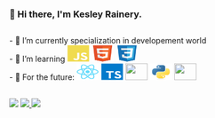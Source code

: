 ### 👋 Hi there, I'm Kesley Rainery.
##
<div>
- 🔭 I’m currently specialization in developement world<br>
- 📖 I’m  learning <img "alt="Js" height="30" width="40"src="https://raw.githubusercontent.com/devicons/devicon/master/icons/javascript/javascript-plain.svg"> <img  alt="HTML" height="30" width="40" src="https://raw.githubusercontent.com/devicons/devicon/master/icons/html5/html5-original.svg"> <img alt="CSS" height="30" width="40" src="https://raw.githubusercontent.com/devicons/devicon/master/icons/css3/css3-original.svg"><br>
- 🌱 For the future: <img alt="React" height="30" width="40" src="https://raw.githubusercontent.com/devicons/devicon/master/icons/react/react-original.svg"> <img  alt="Ts" height="30" width="40" src="https://raw.githubusercontent.com/devicons/devicon/master/icons/typescript/typescript-plain.svg"> <img height="30" width="40" src="https://cdn.jsdelivr.net/gh/devicons/devicon/icons/angularjs/angularjs-original.svg" /> <img alt="Python" height="30" width="40" src="https://raw.githubusercontent.com/devicons/devicon/master/icons/python/python-original.svg"> <img height="30" width="40" src="https://cdn.jsdelivr.net/gh/devicons/devicon/icons/nodejs/nodejs-original.svg" />          
          
</div>

##

<div>
  <a href="https://www.instagram.com/bers3rkess/?hl=pt-br" target="_blank"><img src="https://img.shields.io/badge/Instagram-E4405F?style=for-the-badge&logo=instagram&logoColor=white"></a>
  <a href = "mailto:kesleyrainery.21@gmail.com"><img src="https://img.shields.io/badge/-Gmail-%23333?style=for-the-badge&logo=gmail&logoColor=white" target="_blank">
  <a href="https://www.linkedin.com/in/rafaella-ballerini-45875016a" target="_blank"><img src="https://img.shields.io/badge/-LinkedIn-%230077B5?style=for-the-badge&logo=linkedin&logoColor=white" target="_blank"></a>
  </a>
</div>
